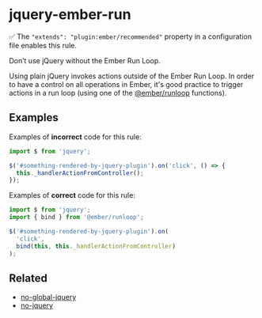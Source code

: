 # jquery-ember-run

✅ The `"extends": "plugin:ember/recommended"` property in a configuration file enables this rule.

Don’t use jQuery without the Ember Run Loop.

Using plain jQuery invokes actions outside of the Ember Run Loop. In order to have a control on all operations in Ember, it's good practice to trigger actions in a run loop (using one of the [@ember/runloop](https://api.emberjs.com/ember/3.24/classes/@ember%2Frunloop) functions).

## Examples

Examples of **incorrect** code for this rule:

```js
import $ from 'jquery';

$('#something-rendered-by-jquery-plugin').on('click', () => {
  this._handlerActionFromController();
});
```

Examples of **correct** code for this rule:

```js
import $ from 'jquery';
import { bind } from '@ember/runloop';

$('#something-rendered-by-jquery-plugin').on(
  'click',
  bind(this, this._handlerActionFromController)
);
```

## Related

- [no-global-jquery](./no-global-jquery.md)
- [no-jquery](./no-jquery.md)
